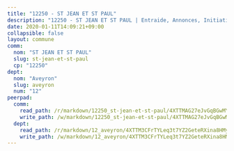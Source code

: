 ```yaml
---
title: "12250 - ST JEAN ET ST PAUL"
description: "12250 - ST JEAN ET ST PAUL | Entraide, Annonces, Initiatives"
date: 2020-01-11T14:09:21+09:00
collapsible: false
layout: commune
comm:
  nom: "ST JEAN ET ST PAUL"
  slug: st-jean-et-st-paul
  cp: "12250"
dept:
  nom: "Aveyron"
  slug: aveyron
  num: "12"
peerpad:
  comm:
    read_path: /r/markdown/12250_st-jean-et-st-paul/4XTTMAG27eJvGqBGwMYXrAEBwgdyHM6RpTV9aBJsPu2KKtoq8
    write_path: /w/markdown/12250_st-jean-et-st-paul/4XTTMAG27eJvGqBGwMYXrAEBwgdyHM6RpTV9aBJsPu2KKtoq8-K3TgU7YhhFgDEHFJyk3N7A82BYNM7h4uCBPQ6jX4g99pgs8qwwMwGQF42KLZFYaFnon1rKohuuoXjPubQcDi9a2Qnv9HfCPvGzX1BC3A9z2pgcsjHNhf9Rw8Nf7cBmpMwU3Uhuy8
  dept:
    read_path: /r/markdown/12_aveyron/4XTTM3CFrTYLeq3t7YZ2GeteRXina8HMy585xLdATaEm28gJq
    write_path: /w/markdown/12_aveyron/4XTTM3CFrTYLeq3t7YZ2GeteRXina8HMy585xLdATaEm28gJq-K3TgUfu3tdsvnJNzfCjLcQBm4uQ83gag77qnaAo9pjUvbpQyfAVAxJdyULKffeJFVcGHHVraYZNVQhiGBeBUKBFLy2Vr8dapgU6tQCmoJQ6dgnoqRGmK9bSxqhW9VArfxRuTPcgV
---
```


